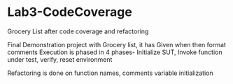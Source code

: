 # Lab3-CodeCoverage
Grocery List after code coverage and refactoring


Final Demonstration project with Grocery list, it has Given when then format comments
Execution is phased in 4 phases- Initialize SUT, Invoke function under test, verify, reset environment

Refactoring is done on function names, comments variable initialization
